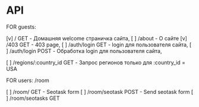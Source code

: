 # API

FOR guests:

[v]    / GET                       - Домашняя welcome страничка сайта,
[ ]	   /about                      - О сайте
[v]    /403 GET                    - 403 page,
[ ]    /auth/login GET             - login для пользователя сайта,
[ ]    /auth/login POST            - Обработка login для пользователя сайта,

[ ]   /regions/:country_id GET     - Запрос регионов только для :country_id = USA

FOR users: /room

[ ] /room/ GET                     - Seotask form
[ ] /room/seotask POST             - Send seotask form
[ ] /room/seotasks GET